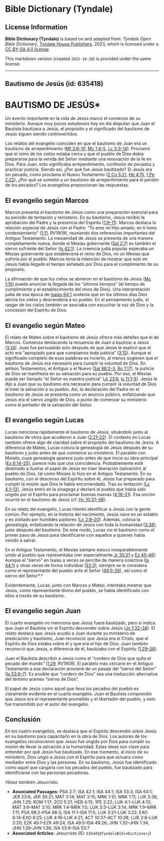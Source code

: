 # Bible Dictionary (Tyndale)

## License Information

**Bible Dictionary (Tyndale)** is based on and adapted from: _Tyndale Open Bible Dictionary_, [Tyndale House Publishers](https://tyndaleopenresources.com/), 2023, which is licensed under a [CC BY-SA 4.0 license](https://creativecommons.org/licenses/by-sa/4.0/legalcode.en).

This markdown version (created `2025-10-20`) is provided under the same license.



--------------------------------

## Bautismo de Jesús (id: 635418)

BAUTISMO DE JESÚS\*
===================

Un evento importante en la vida de Jesús marcó el comienzo de su ministerio. Aunque muy pocos estudiosos hoy en día disputan que Juan el Bautista bautizara a Jesús, el propósito y el significado del bautismo de Jesús siguen siendo controvertidos.

Los relatos del evangelio coinciden en que el bautismo de Juan era un bautismo de arrepentimiento ([Mt 3:6–10,](https://ref.ly/Matt3:6-Matt3:10) [Mc 1:4–5,](https://ref.ly/Mark1:4-Mark1:5) [Lc 3:3–14](https://ref.ly/Luke3:3-Luke3:14)). Proclamó que el reino de los cielos estaba cerca y que el pueblo de Dios debía prepararse para la venida del Señor mediante una renovación de la fe en Dios. Para Juan, esto significaba arrepentimiento, confesión de pecados y practicar justicia. Siendo así, ¿Por qué fue Jesús bautizado? Si Jesús era sin pecado, como proclama el Nuevo Testamento ([2 Co 5:21,](https://ref.ly/2Cor5:21) [Hb 4:15,](https://ref.ly/Heb4:15) [1 Pe 2:22](https://ref.ly/1Pet2:22)), ¿Por qué se sometió a un bautismo de arrepentimiento para el perdón de los pecados? Los evangelios proporcionan las respuestas.

El evangelio según Marcos
-------------------------

Marcos presenta el bautismo de Jesús como una preparación esencial para su período de tentación y ministerio. En su bautismo, Jesús recibió la aprobación del Padre y la presencia del Espíritu ([1:9–11](https://ref.ly/Mark1:9-Mark1:11)). Marcos destaca la relación especial de Jesús con el Padre: "Tú eres mi Hijo amado; en ti tomo contentamiento" ([1:11](https://ref.ly/Mark1:11), RV1909\), reuniendo dos referencias importantes del Antiguo Testamento. La mesianidad de Jesús se presenta de una manera completamente nueva, donde el Mesías gobernante ([Sal 2:7](https://ref.ly/Ps2:7)) es también el siervo sufriente del Señor ([Is 42:1](https://ref.ly/Isa42:1)). La creencia judía popular esperaba un Mesías gobernante que establecería el reino de Dios, no un Mesías que sufriría por el pueblo. Marcos tenía la intención de mostrar que solo en Jesús había llegado el tiempo señalado por Dios para el cumplimiento de su propósito.

La afirmación de que los cielos se abrieron en el bautismo de Jesús ([Mc 1:10](https://ref.ly/Mark1:10)) puede anunciar la llegada de los “últimos tiempos” (el tiempo de cumplimiento y el establecimiento del reino de Dios). Una interpretación judía de esa época de [Isaías 64:1](https://ref.ly/Isa64:1) sostenía que en los últimos días Dios abriría los cielos y descendería a su pueblo. En el pensamiento judío, el rasgar de los cielos también se asociaba con escuchar la voz de Dios y la concesión del Espíritu de Dios.

El evangelio según Mateo
------------------------

El relato de Mateo sobre el bautismo de Jesús ofrece más detalles que el de Marcos. Comienza destacando la renuencia de Juan a bautizar a Jesús ([3:14](https://ref.ly/Matt3:14)). Juan fue persuadido solo después de que Jesús le explicó que el acto era “apropiado para que cumplamos toda justicia” ([3:15](https://ref.ly/Matt3:15)). Aunque el significado completo de esas palabras es incierto, al menos sugieren que el bautismo de Jesús era necesario para cumplir la voluntad de Dios. En ambos Testamentos, el Antiguo y el Nuevo ([Sal 98:2–3,](https://ref.ly/Ps98:2-Ps98:3) [Ro 1:17](https://ref.ly/Rom1:17)), la justicia de Dios se manifiesta en su salvación para su pueblo. Por eso, el Mesías puede ser llamado “el Señor es nuestra justicia” ([Jr 23:6,](https://ref.ly/Jer23:6) [Is 11:1–5](https://ref.ly/Isa11:1-Isa11:5)). Jesús le dijo a Juan que su bautismo era necesario para cumplir la voluntad de Dios al traer la salvación a su pueblo. Así, la declaración del Padre en el bautismo de Jesús se presenta como un anuncio público, enfatizando que Jesús era el siervo ungido de Dios, a punto de comenzar su ministerio como el portador de la salvación del Señor.

El evangelio según Lucas
------------------------

Lucas menciona rápidamente el bautismo de Jesús, situándolo junto al bautismo de otros que acudieron a Juan ([3:21–22](https://ref.ly/Luke3:21-Luke3:22)). El contexto en Lucas también ofrece algo de claridad sobre el propósito del bautismo de Jesús. A diferencia de Mateo, Lucas coloca la genealogía de Jesús después de su bautismo y justo antes de que comience su ministerio. El paralelo con Moisés, cuya genealogía aparece justo antes de que inicie su obra principal ([Ex 6:14–25](https://ref.ly/Exod6:14-Exod6:25)), parece más que una coincidencia. Probablemente esté destinado a ilustrar el papel de Jesús en traer liberación (salvación) al pueblo de Dios, tal como Moisés lo hizo en el Antiguo Testamento. En su bautismo, con el descenso del Espíritu sobre él, Jesús fue preparado para cumplir la misión que Dios le había encomendado. Tras su tentación ([Lc 4:1–13](https://ref.ly/Luke4:1-Luke4:13)), Jesús entró en la sinagoga y declaró al pueblo que había sido ungido por el Espíritu para proclamar buenas nuevas ([4:16–21](https://ref.ly/Luke4:16-Luke4:21)). Esa unción ocurrió en el bautismo de Jesús (cf. [Hc 10:37–38](https://ref.ly/Acts10:37-Acts10:38)).

En su relato del evangelio, Lucas intentó identificar a Jesús con la gente común. Por ejemplo, en la historia del nacimiento, Jesús nace en un establo y es visitado por humildes pastores ([Lc 2:8–20](https://ref.ly/Luke2:8-Luke2:20)). Además, coloca la genealogía, enfatizando la relación de Jesús con toda la humanidad ([3:38](https://ref.ly/Luke3:38)), justo después del bautismo. De este modo, Lucas vio el bautismo como el primer paso de Jesús para identificarse con aquellos a quienes había venido a salvar.

En el Antiguo Testamento, el Mesías siempre estuvo inseparablemente unido al pueblo que representaba (ver especialmente [Jr 30:21](https://ref.ly/Jer30:21) y [Ez 45–46](https://ref.ly/Ezek45:1-Ezek46:24)). Aunque el “siervo” en Isaías a veces se percibe de manera colectiva ([Is 44:1](https://ref.ly/Isa44:1)) y otras veces de forma individual ([53:3](https://ref.ly/Isa53:3)), siempre se le considera como el representante del pueblo ante el Señor ([49:5–26](https://ref.ly/Isa49:5-Isa49:26)), así como el siervo del Señor*.*

Evidentemente, Lucas, junto con Marcos y Mateo, intentaba mostrar que Jesús, como representante divino del pueblo, se había identificado con ellos a través de su bautismo.

El evangelio según Juan
-----------------------

El cuarto evangelio no menciona que Jesús fuera bautizado, pero sí indica que Juan el Bautista vio al Espíritu descender sobre Jesús ([Jn 1:32–34](https://ref.ly/John1:32-John1:34)). El relato destaca que Jesús acudió a Juan durante su ministerio de predicación y bautismo, Juan reconoció que Jesús era el Cristo, que el Espíritu de Dios estaba sobre él y que era el hijo de Dios. Juan también reconoció que Jesús, a diferencia de él, bautizaba con el Espíritu ([1:29–36](https://ref.ly/John1:29-John1:36)).

Juan el Bautista describió a Jesús como el “cordero de Dios que quita el pecado del mundo” ([1:29](https://ref.ly/John1:29), RV1909\). El paralelo más cercano en el Antiguo Testamento a esa declaración proviene de un pasaje del “siervo del Señor” ([Is 53:6–7](https://ref.ly/Isa53:6-Isa53:7)). Es posible que “cordero de Dios” sea una traducción alternativa del término arameo “siervo de Dios”.

El papel de Jesús como aquel que lleva los pecados del pueblo es claramente evidente en el cuarto evangelio. Juan el Bautista comprendió que Jesús era el representante prometido y el libertador del pueblo, y esto fue transmitido por el autor del evangelio.

Conclusión
----------

En los cuatro evangelios, se destaca que el Espíritu descendió sobre Jesús en su bautismo para capacitarlo en la obra de Dios. Los autores de los evangelios reconocieron que Jesús fue ungido por Dios para cumplir su misión de llevar la salvación a la humanidad. Estas ideas son clave para entender por qué Jesús fue bautizado. En ese momento, al inicio de su ministerio, Dios ungió a Jesús con el Espíritu para que actuara como mediador entre Dios y las personas. En su bautismo, Jesús fue identificado como aquel que cargaría con los pecados del pueblo, fue bautizado para identificarse con las personas pecadoras.

*Véase también* Jesucristo.

* **Associated Passages:** PSA 2:7; ISA 42:1; ISA 44:1; ISA 53:3; ISA 64:1; JER 23:6; JER 30:21; MAT 3:14; MAT 3:15; MRK 1:10; MRK 1:11; LUK 3:38; JHN 1:29; ROM 1:17; 2CO 5:21; HEB 4:15; 1PE 2:22; LUK 4:1–LUK 4:13; MAT 3:6–MAT 3:10; MRK 1:4–MRK 1:5; LUK 3:3–LUK 3:14; MRK 1:9–MRK 1:11; PSA 98:2–PSA 98:3; ISA 11:1–ISA 11:5; LUK 3:21–LUK 3:22; EXO 6:14–EXO 6:25; LUK 4:16–LUK 4:21; ACT 10:37–ACT 10:38; LUK 2:8–LUK 2:20; EZK 45:1–EZK 46:24; ISA 49:5–ISA 49:26; JHN 1:32–JHN 1:34; JHN 1:29–JHN 1:36; ISA 53:6–ISA 53:7
* **Associated Articles:** Jesucristo (ID: `635445@TyndaleBibleDictionary`)

